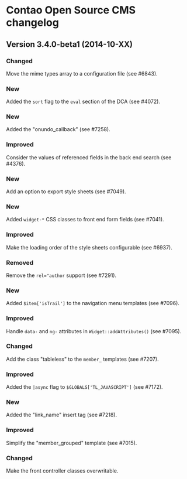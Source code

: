 Contao Open Source CMS changelog
================================

Version 3.4.0-beta1 (2014-10-XX)
--------------------------------

### Changed
Move the mime types array to a configuration file (see #6843).

### New
Added the `sort` flag to the `eval` section of the DCA (see #4072).

### New
Added the "onundo_callback" (see #7258).

### Improved
Consider the values of referenced fields in the back end search (see #4376).

### New
Add an option to export style sheets (see #7049).

### New
Added `widget-*` CSS classes to front end form fields (see #7041).

### Improved
Make the loading order of the style sheets configurable (see #6937).

### Removed
Remove the `rel="author` support (see #7291).

### New
Added `$item['isTrail']` to the navigation menu templates (see #7096).

### Improved
Handle `data-` and `ng-` attributes in `Widget::addAttributes()` (see #7095).

### Changed
Add the class "tableless" to the `member_` templates (see #7207).

### Improved
Added the `|async` flag to `$GLOBALS['TL_JAVASCRIPT']` (see #7172).

### New
Added the "link_name" insert tag (see #7218).

### Improved
Simplify the "member_grouped" template (see #7015).

### Changed
Make the front controller classes overwritable.
